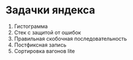 # Задачки яндекса

1. Гистограмма
11. Стек с защитой от ошибок
12. Правильная скобочная последовательность
13. Постфиксная запись
14. Сортировка вагонов lite